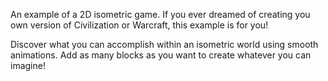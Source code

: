 An example of a 2D isometric game. If you ever dreamed of creating you own version of Civilization or Warcraft, this example is for you!

Discover what you can accomplish within an isometric world using smooth animations. Add as many blocks as you want to create whatever you can imagine!